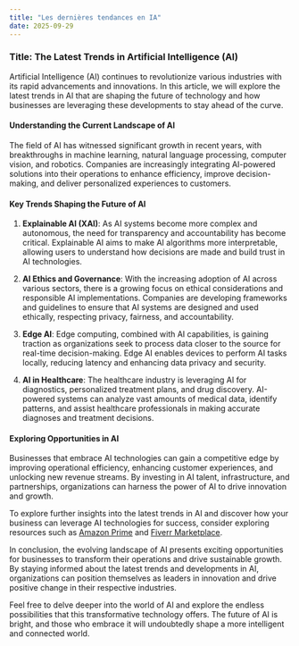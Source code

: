 ```yaml
---
title: "Les dernières tendances en IA"
date: 2025-09-29
---
```


### Title: The Latest Trends in Artificial Intelligence (AI)

Artificial Intelligence (AI) continues to revolutionize various industries with its rapid advancements and innovations. In this article, we will explore the latest trends in AI that are shaping the future of technology and how businesses are leveraging these developments to stay ahead of the curve.

#### Understanding the Current Landscape of AI
The field of AI has witnessed significant growth in recent years, with breakthroughs in machine learning, natural language processing, computer vision, and robotics. Companies are increasingly integrating AI-powered solutions into their operations to enhance efficiency, improve decision-making, and deliver personalized experiences to customers.

#### Key Trends Shaping the Future of AI
1. **Explainable AI (XAI)**: As AI systems become more complex and autonomous, the need for transparency and accountability has become critical. Explainable AI aims to make AI algorithms more interpretable, allowing users to understand how decisions are made and build trust in AI technologies.

2. **AI Ethics and Governance**: With the increasing adoption of AI across various sectors, there is a growing focus on ethical considerations and responsible AI implementations. Companies are developing frameworks and guidelines to ensure that AI systems are designed and used ethically, respecting privacy, fairness, and accountability.

3. **Edge AI**: Edge computing, combined with AI capabilities, is gaining traction as organizations seek to process data closer to the source for real-time decision-making. Edge AI enables devices to perform AI tasks locally, reducing latency and enhancing data privacy and security.

4. **AI in Healthcare**: The healthcare industry is leveraging AI for diagnostics, personalized treatment plans, and drug discovery. AI-powered systems can analyze vast amounts of medical data, identify patterns, and assist healthcare professionals in making accurate diagnoses and treatment decisions.

#### Exploring Opportunities in AI
Businesses that embrace AI technologies can gain a competitive edge by improving operational efficiency, enhancing customer experiences, and unlocking new revenue streams. By investing in AI talent, infrastructure, and partnerships, organizations can harness the power of AI to drive innovation and growth.

To explore further insights into the latest trends in AI and discover how your business can leverage AI technologies for success, consider exploring resources such as [Amazon Prime](https://www.amazon.fr/amazonprime?_encoding=UTF8&primeCampaignId=prime_assoc_ft&tag=zenzen0d-21France) and [Fiverr Marketplace](https://go.fiverr.com/visit/?bta=1071918&brand=fiverrmarketplace).

In conclusion, the evolving landscape of AI presents exciting opportunities for businesses to transform their operations and drive sustainable growth. By staying informed about the latest trends and developments in AI, organizations can position themselves as leaders in innovation and drive positive change in their respective industries.

Feel free to delve deeper into the world of AI and explore the endless possibilities that this transformative technology offers. The future of AI is bright, and those who embrace it will undoubtedly shape a more intelligent and connected world.